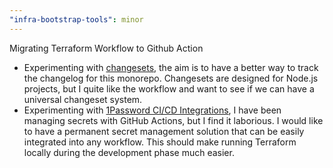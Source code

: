 ```yaml
---
"infra-bootstrap-tools": minor
---
```


Migrating Terraform Workflow to Github Action

* Experimenting with [changesets](https://github.com/changesets/changesets), the aim is to have a better way to track the changelog for this monorepo. Changesets are designed for Node.js projects, but I quite like the workflow and want to see if we can have a universal changeset system.
* Experimenting with [1Password CI/CD Integrations](https://developer.1password.com/docs/ci-cd/), I have been managing secrets with GitHub Actions, but I find it laborious. I would like to have a permanent secret management solution that can be easily integrated into any workflow. This should make running Terraform locally during the development phase much easier.